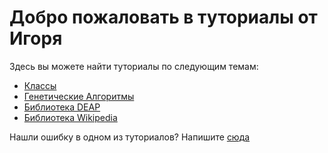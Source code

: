 # Добро пожаловать в туториалы от Игоря

Здесь вы можете найти туториалы по следующим темам:
- [Классы](https://github.com/GitHubik1/IgorTutors/blob/main/Classes%20Tutorial/Tutor.md)
- [Генетические Алгоритмы](https://github.com/GitHubik1/IgorTutors/blob/main/Genetic%20Algorithms/Tutor.md)
- [Библиотека DEAP](https://github.com/GitHubik1/IgorTutors/blob/main/Deap%20Tutorial/Tutor.md)
- [Библиотека Wikipedia](https://github.com/GitHubik1/IgorTutors/tree/main/Wikipedia)

Нашли ошибку в одном из туториалов? Напишите [сюда](https://github.com/GitHubik1/IgorTutors/issues)
